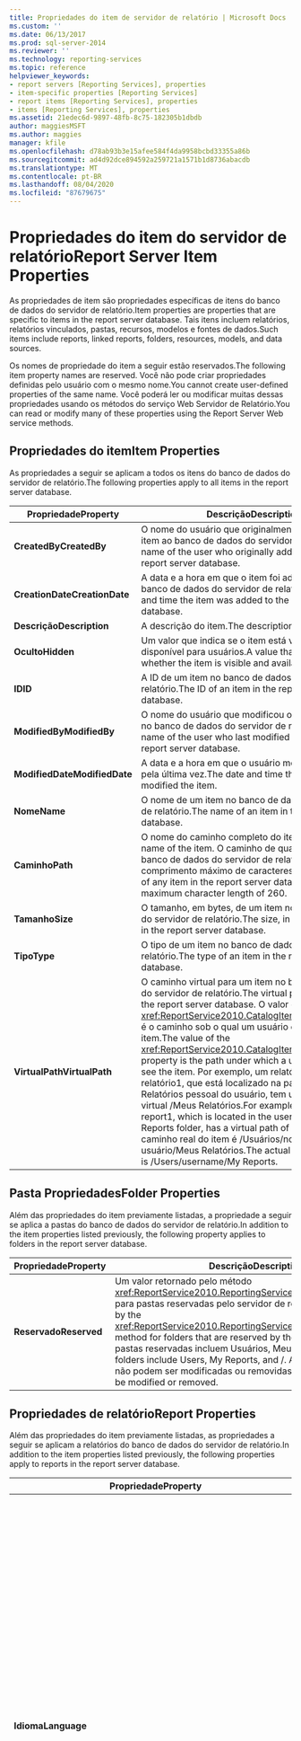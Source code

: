 ```yaml
---
title: Propriedades do item de servidor de relatório | Microsoft Docs
ms.custom: ''
ms.date: 06/13/2017
ms.prod: sql-server-2014
ms.reviewer: ''
ms.technology: reporting-services
ms.topic: reference
helpviewer_keywords:
- report servers [Reporting Services], properties
- item-specific properties [Reporting Services]
- report items [Reporting Services], properties
- items [Reporting Services], properties
ms.assetid: 21edec6d-9897-48fb-8c75-182305b1dbdb
author: maggiesMSFT
ms.author: maggies
manager: kfile
ms.openlocfilehash: d78ab93b3e15afee584f4da9958bcbd33355a86b
ms.sourcegitcommit: ad4d92dce894592a259721a1571b1d8736abacdb
ms.translationtype: MT
ms.contentlocale: pt-BR
ms.lasthandoff: 08/04/2020
ms.locfileid: "87679675"
---
```

# <a name="report-server-item-properties"></a><span data-ttu-id="25fb0-102">Propriedades do item do servidor de relatório</span><span class="sxs-lookup"><span data-stu-id="25fb0-102">Report Server Item Properties</span></span>
  <span data-ttu-id="25fb0-103">As propriedades de item são propriedades específicas de itens do banco de dados do servidor de relatório.</span><span class="sxs-lookup"><span data-stu-id="25fb0-103">Item properties are properties that are specific to items in the report server database.</span></span> <span data-ttu-id="25fb0-104">Tais itens incluem relatórios, relatórios vinculados, pastas, recursos, modelos e fontes de dados.</span><span class="sxs-lookup"><span data-stu-id="25fb0-104">Such items include reports, linked reports, folders, resources, models, and data sources.</span></span>  
  
 <span data-ttu-id="25fb0-105">Os nomes de propriedade do item a seguir estão reservados.</span><span class="sxs-lookup"><span data-stu-id="25fb0-105">The following item property names are reserved.</span></span> <span data-ttu-id="25fb0-106">Você não pode criar propriedades definidas pelo usuário com o mesmo nome.</span><span class="sxs-lookup"><span data-stu-id="25fb0-106">You cannot create user-defined properties of the same name.</span></span> <span data-ttu-id="25fb0-107">Você poderá ler ou modificar muitas dessas propriedades usando os métodos do serviço Web Servidor de Relatório.</span><span class="sxs-lookup"><span data-stu-id="25fb0-107">You can read or modify many of these properties using the Report Server Web service methods.</span></span>  
  
## <a name="item-properties"></a><span data-ttu-id="25fb0-108">Propriedades do item</span><span class="sxs-lookup"><span data-stu-id="25fb0-108">Item Properties</span></span>  
 <span data-ttu-id="25fb0-109">As propriedades a seguir se aplicam a todos os itens do banco de dados do servidor de relatório.</span><span class="sxs-lookup"><span data-stu-id="25fb0-109">The following properties apply to all items in the report server database.</span></span>  
  
|<span data-ttu-id="25fb0-110">Propriedade</span><span class="sxs-lookup"><span data-stu-id="25fb0-110">Property</span></span>|<span data-ttu-id="25fb0-111">Descrição</span><span class="sxs-lookup"><span data-stu-id="25fb0-111">Description</span></span>|  
|--------------|-----------------|  
|<span data-ttu-id="25fb0-112">**CreatedBy**</span><span class="sxs-lookup"><span data-stu-id="25fb0-112">**CreatedBy**</span></span>|<span data-ttu-id="25fb0-113">O nome do usuário que originalmente adicionou o item ao banco de dados do servidor de relatório.</span><span class="sxs-lookup"><span data-stu-id="25fb0-113">The name of the user who originally added the item to the report server database.</span></span>|  
|<span data-ttu-id="25fb0-114">**CreationDate**</span><span class="sxs-lookup"><span data-stu-id="25fb0-114">**CreationDate**</span></span>|<span data-ttu-id="25fb0-115">A data e a hora em que o item foi adicionado ao banco de dados do servidor de relatório.</span><span class="sxs-lookup"><span data-stu-id="25fb0-115">The date and time the item was added to the report server database.</span></span>|  
|<span data-ttu-id="25fb0-116">**Descrição**</span><span class="sxs-lookup"><span data-stu-id="25fb0-116">**Description**</span></span>|<span data-ttu-id="25fb0-117">A descrição do item.</span><span class="sxs-lookup"><span data-stu-id="25fb0-117">The description of the item.</span></span>|  
|<span data-ttu-id="25fb0-118">**Oculto**</span><span class="sxs-lookup"><span data-stu-id="25fb0-118">**Hidden**</span></span>|<span data-ttu-id="25fb0-119">Um valor que indica se o item está visível e disponível para usuários.</span><span class="sxs-lookup"><span data-stu-id="25fb0-119">A value that indicates whether the item is visible and available to users.</span></span>|  
|<span data-ttu-id="25fb0-120">**ID**</span><span class="sxs-lookup"><span data-stu-id="25fb0-120">**ID**</span></span>|<span data-ttu-id="25fb0-121">A ID de um item no banco de dados do servidor de relatório.</span><span class="sxs-lookup"><span data-stu-id="25fb0-121">The ID of an item in the report server database.</span></span>|  
|<span data-ttu-id="25fb0-122">**ModifiedBy**</span><span class="sxs-lookup"><span data-stu-id="25fb0-122">**ModifiedBy**</span></span>|<span data-ttu-id="25fb0-123">O nome do usuário que modificou o item por último no banco de dados do servidor de relatório.</span><span class="sxs-lookup"><span data-stu-id="25fb0-123">The name of the user who last modified the item in the report server database.</span></span>|  
|<span data-ttu-id="25fb0-124">**ModifiedDate**</span><span class="sxs-lookup"><span data-stu-id="25fb0-124">**ModifiedDate**</span></span>|<span data-ttu-id="25fb0-125">A data e a hora em que o usuário modificou o item pela última vez.</span><span class="sxs-lookup"><span data-stu-id="25fb0-125">The date and time the user last modified the item.</span></span>|  
|<span data-ttu-id="25fb0-126">**Nome**</span><span class="sxs-lookup"><span data-stu-id="25fb0-126">**Name**</span></span>|<span data-ttu-id="25fb0-127">O nome de um item no banco de dados do servidor de relatório.</span><span class="sxs-lookup"><span data-stu-id="25fb0-127">The name of an item in the report server database.</span></span>|  
|<span data-ttu-id="25fb0-128">**Caminho**</span><span class="sxs-lookup"><span data-stu-id="25fb0-128">**Path**</span></span>|<span data-ttu-id="25fb0-129">O nome do caminho completo do item.</span><span class="sxs-lookup"><span data-stu-id="25fb0-129">The full path name of the item.</span></span> <span data-ttu-id="25fb0-130">O caminho de qualquer item do banco de dados do servidor de relatório tem um comprimento máximo de caracteres de 260.</span><span class="sxs-lookup"><span data-stu-id="25fb0-130">The path of any item in the report server database has a maximum character length of 260.</span></span>|  
|<span data-ttu-id="25fb0-131">**Tamanho**</span><span class="sxs-lookup"><span data-stu-id="25fb0-131">**Size**</span></span>|<span data-ttu-id="25fb0-132">O tamanho, em bytes, de um item no banco de dados do servidor de relatório.</span><span class="sxs-lookup"><span data-stu-id="25fb0-132">The size, in bytes, of an item in the report server database.</span></span>|  
|<span data-ttu-id="25fb0-133">**Tipo**</span><span class="sxs-lookup"><span data-stu-id="25fb0-133">**Type**</span></span>|<span data-ttu-id="25fb0-134">O tipo de um item no banco de dados do servidor de relatório.</span><span class="sxs-lookup"><span data-stu-id="25fb0-134">The type of an item in the report server database.</span></span>|  
|<span data-ttu-id="25fb0-135">**VirtualPath**</span><span class="sxs-lookup"><span data-stu-id="25fb0-135">**VirtualPath**</span></span>|<span data-ttu-id="25fb0-136">O caminho virtual para um item no banco de dados do servidor de relatório.</span><span class="sxs-lookup"><span data-stu-id="25fb0-136">The virtual path to an item in the report server database.</span></span> <span data-ttu-id="25fb0-137">O valor da propriedade <xref:ReportService2010.CatalogItem.VirtualPath%2A> é o caminho sob o qual um usuário espera ver o item.</span><span class="sxs-lookup"><span data-stu-id="25fb0-137">The value of the <xref:ReportService2010.CatalogItem.VirtualPath%2A> property is the path under which a user expects to see the item.</span></span> <span data-ttu-id="25fb0-138">Por exemplo, um relatório chamado relatório1, que está localizado na pasta Meus Relatórios pessoal do usuário, tem um caminho virtual /Meus Relatórios.</span><span class="sxs-lookup"><span data-stu-id="25fb0-138">For example, a report called report1, which is located in the user's personal My Reports folder, has a virtual path of /My Reports.</span></span> <span data-ttu-id="25fb0-139">O caminho real do item é /Usuários/nome de usuário/Meus Relatórios.</span><span class="sxs-lookup"><span data-stu-id="25fb0-139">The actual path of the item is /Users/username/My Reports.</span></span>|  
  
## <a name="folder-properties"></a><span data-ttu-id="25fb0-140">Pasta Propriedades</span><span class="sxs-lookup"><span data-stu-id="25fb0-140">Folder Properties</span></span>  
 <span data-ttu-id="25fb0-141">Além das propriedades do item previamente listadas, a propriedade a seguir se aplica a pastas do banco de dados do servidor de relatório.</span><span class="sxs-lookup"><span data-stu-id="25fb0-141">In addition to the item properties listed previously, the following property applies to folders in the report server database.</span></span>  
  
|<span data-ttu-id="25fb0-142">Propriedade</span><span class="sxs-lookup"><span data-stu-id="25fb0-142">Property</span></span>|<span data-ttu-id="25fb0-143">Descrição</span><span class="sxs-lookup"><span data-stu-id="25fb0-143">Description</span></span>|  
|--------------|-----------------|  
|<span data-ttu-id="25fb0-144">**Reservado**</span><span class="sxs-lookup"><span data-stu-id="25fb0-144">**Reserved**</span></span>|<span data-ttu-id="25fb0-145">Um valor retornado pelo método <xref:ReportService2010.ReportingService2010.GetProperties%2A> para pastas reservadas pelo servidor de relatório.</span><span class="sxs-lookup"><span data-stu-id="25fb0-145">A value returned by the <xref:ReportService2010.ReportingService2010.GetProperties%2A> method for folders that are reserved by the report server.</span></span> <span data-ttu-id="25fb0-146">As pastas reservadas incluem Usuários, Meus Relatórios e /.</span><span class="sxs-lookup"><span data-stu-id="25fb0-146">Reserved folders include Users, My Reports, and /.</span></span> <span data-ttu-id="25fb0-147">As pastas reservadas não podem ser modificadas ou removidas.</span><span class="sxs-lookup"><span data-stu-id="25fb0-147">Reserved folders cannot be modified or removed.</span></span>|  
  
## <a name="report-properties"></a><span data-ttu-id="25fb0-148">Propriedades de relatório</span><span class="sxs-lookup"><span data-stu-id="25fb0-148">Report Properties</span></span>  
 <span data-ttu-id="25fb0-149">Além das propriedades do item previamente listadas, as propriedades a seguir se aplicam a relatórios do banco de dados do servidor de relatório.</span><span class="sxs-lookup"><span data-stu-id="25fb0-149">In addition to the item properties listed previously, the following properties apply to reports in the report server database.</span></span>  
  
|<span data-ttu-id="25fb0-150">Propriedade</span><span class="sxs-lookup"><span data-stu-id="25fb0-150">Property</span></span>|<span data-ttu-id="25fb0-151">Descrição</span><span class="sxs-lookup"><span data-stu-id="25fb0-151">Description</span></span>|  
|--------------|-----------------|  
|<span data-ttu-id="25fb0-152">**Idioma**</span><span class="sxs-lookup"><span data-stu-id="25fb0-152">**Language**</span></span>|<span data-ttu-id="25fb0-153">O idioma usado em um relatório.</span><span class="sxs-lookup"><span data-stu-id="25fb0-153">The language used in a report.</span></span> <span data-ttu-id="25fb0-154">O valor é um código de idioma definido na especificação RFC1766 do IETF.</span><span class="sxs-lookup"><span data-stu-id="25fb0-154">The value is a language code defined in the Internet Engineering Task Force (IETF) RFC1766 specification.</span></span> <span data-ttu-id="25fb0-155">A primeira parte é uma designação de dois caracteres do idioma básico.</span><span class="sxs-lookup"><span data-stu-id="25fb0-155">The first part is a two-character designation of the basic language.</span></span> <span data-ttu-id="25fb0-156">A segunda parte é separada por um hífen e indica a variação ou o dialeto do idioma.</span><span class="sxs-lookup"><span data-stu-id="25fb0-156">The second part is separated by a hyphen and designates the variation or dialect of the language.</span></span> <span data-ttu-id="25fb0-157">Se um valor não for especificado no elemento `Style` associado ao elemento `Body` na definição de relatório, o valor padrão será o idioma do servidor de relatório.</span><span class="sxs-lookup"><span data-stu-id="25fb0-157">If a value is not specified in the `Style` element associated with the `Body` element in the report definition, the default value is the language of the report server.</span></span>|  
|`ReportProcessingTimeout`|<span data-ttu-id="25fb0-158">O tempo limite, em segundos, para um relatório individual.</span><span class="sxs-lookup"><span data-stu-id="25fb0-158">The time-out, in seconds, for an individual report.</span></span> <span data-ttu-id="25fb0-159">Se esse valor for definido, o servidor de relatórios tentará interromper o processamento de um relatório quando o tempo especificado tiver decorrido.</span><span class="sxs-lookup"><span data-stu-id="25fb0-159">If this value is set, the report server attempts to stop the processing of a report when the specified time has elapsed.</span></span> <span data-ttu-id="25fb0-160">Os valores válidos são de `-1` até `2`,`147`,`483`,`647`.</span><span class="sxs-lookup"><span data-stu-id="25fb0-160">Valid values are `-1` through `2`,`147`,`483`,`647`.</span></span> <span data-ttu-id="25fb0-161">Se o valor for `-1`, o relatório não terá seu limite expirado durante o processamento.</span><span class="sxs-lookup"><span data-stu-id="25fb0-161">If the value is `-1`, the report does not time out during processing.</span></span> <span data-ttu-id="25fb0-162">Se o valor for `null` , o valor da propriedade System `ReportProcessingTimeout` será usado para o tempo limite de processamento do relatório. O valor padrão é `null` .</span><span class="sxs-lookup"><span data-stu-id="25fb0-162">If the value is `null`, the value of the system property `ReportProcessingTimeout` is used for the report processing time-out. The default value is `null`.</span></span> <span data-ttu-id="25fb0-163">Para obter mais informações, consulte [Propriedades de sistema do servidor de relatório](reporting-services-properties-report-server-system-properties.md).</span><span class="sxs-lookup"><span data-stu-id="25fb0-163">For more information, see [Report Server System Properties](reporting-services-properties-report-server-system-properties.md).</span></span>|  
|<span data-ttu-id="25fb0-164">**ExecutionDate**</span><span class="sxs-lookup"><span data-stu-id="25fb0-164">**ExecutionDate**</span></span>|<span data-ttu-id="25fb0-165">A data e hora em que um instantâneo de relatório foi criado pela última vez para um relatório.</span><span class="sxs-lookup"><span data-stu-id="25fb0-165">The date and time at which a report snapshot was last created for a report.</span></span>|  
|<span data-ttu-id="25fb0-166">**CanRunUnattended**</span><span class="sxs-lookup"><span data-stu-id="25fb0-166">**CanRunUnattended**</span></span>|<span data-ttu-id="25fb0-167">Um valor que indica se um relatório pode ser executado em estado autônomo em uma agenda.</span><span class="sxs-lookup"><span data-stu-id="25fb0-167">A value that indicates whether a report can be run unattended on a schedule.</span></span> <span data-ttu-id="25fb0-168">Se essa propriedade for definida como `true`, os valores padrão para parâmetros de relatório serão definidos e as credenciais de fonte de dados serão armazenadas com o relatório, ou a opção de recuperação de credencial será definida como `None`.</span><span class="sxs-lookup"><span data-stu-id="25fb0-168">If this property is set to `true`, default values for report parameters are defined and data source credentials are stored with the report, or credential retrieval option is set to `None`.</span></span> <span data-ttu-id="25fb0-169">Se essa propriedade for definida como `false`, não serão atendidos os pré-requisitos para a execução autônoma de um relatório.</span><span class="sxs-lookup"><span data-stu-id="25fb0-169">If this property is set to `false`, the prerequisites for running a report unattended are not met.</span></span> <span data-ttu-id="25fb0-170">Para obter mais informações, consulte [Configurar a conta de execução autônoma do &#40;Configuration Manager do SSRS&#41;](../../install-windows/configure-the-unattended-execution-account-ssrs-configuration-manager.md).</span><span class="sxs-lookup"><span data-stu-id="25fb0-170">Please see [Configure the Unattended Execution Account &#40;SSRS Configuration Manager&#41;](../../install-windows/configure-the-unattended-execution-account-ssrs-configuration-manager.md) for more information.</span></span>|  
|<span data-ttu-id="25fb0-171">**HasParameterDefaultValues**</span><span class="sxs-lookup"><span data-stu-id="25fb0-171">**HasParameterDefaultValues**</span></span>|<span data-ttu-id="25fb0-172">Um valor que indica se o relatório tem valores padrão válidos definidos para todos os parâmetros de relatório.</span><span class="sxs-lookup"><span data-stu-id="25fb0-172">A value that indicates whether the report has valid default values set for all report parameters.</span></span> <span data-ttu-id="25fb0-173">O valor também será `true` se um relatório não tiver parâmetros de relatório.</span><span class="sxs-lookup"><span data-stu-id="25fb0-173">The value is also `true` if a report does not have report parameters.</span></span> <span data-ttu-id="25fb0-174">Se essa propriedade for definida como `false`, um ou mais parâmetros de relatório não terão um valor padrão válido.</span><span class="sxs-lookup"><span data-stu-id="25fb0-174">If this property set to `false`, one or more report parameters do not have a valid default value.</span></span>|  
|<span data-ttu-id="25fb0-175">**HasDataSourceCredentials**</span><span class="sxs-lookup"><span data-stu-id="25fb0-175">**HasDataSourceCredentials**</span></span>|<span data-ttu-id="25fb0-176">Um valor que indica que a opção de recuperação de credencial definida para todas as fontes de dados associadas ao relatório é `None` ou `Store`.</span><span class="sxs-lookup"><span data-stu-id="25fb0-176">A value that indicates that the credential retrieval option set for all data sources associated with the report is either `None` or `Store`.</span></span> <span data-ttu-id="25fb0-177">Se essa propriedade for definida como `false`, uma opção de recuperação de credencial definida para uma das fontes de dados associadas ao relatório será `Integrated` ou `Prompt`.</span><span class="sxs-lookup"><span data-stu-id="25fb0-177">If this property is set to `false`, a credential retrieval option set for one of the data sources associated with the report is either `Integrated` or `Prompt`.</span></span>|  
|<span data-ttu-id="25fb0-178">**IsSnapshotExecution**</span><span class="sxs-lookup"><span data-stu-id="25fb0-178">**IsSnapshotExecution**</span></span>|<span data-ttu-id="25fb0-179">Um valor que indica se o relatório é um instantâneo.</span><span class="sxs-lookup"><span data-stu-id="25fb0-179">A value that indicates whether the report is a snapshot.</span></span>|  
|<span data-ttu-id="25fb0-180">**HasScheduleReadyDataSources**</span><span class="sxs-lookup"><span data-stu-id="25fb0-180">**HasScheduleReadyDataSources**</span></span>|<span data-ttu-id="25fb0-181">Um valor que indica se as fontes de dados de um relatório são configuradas para dar suporte à execução agendada.</span><span class="sxs-lookup"><span data-stu-id="25fb0-181">A value that indicates whether the data sources of a report are configured to support scheduled execution.</span></span> <span data-ttu-id="25fb0-182">Se essa propriedade for definida como `false`, os usuários não poderão assinar o relatório.</span><span class="sxs-lookup"><span data-stu-id="25fb0-182">If this property is set to `false`, users cannot subscribe to the report.</span></span>|  
  
## <a name="resource-properties"></a><span data-ttu-id="25fb0-183">Propriedades de recurso</span><span class="sxs-lookup"><span data-stu-id="25fb0-183">Resource Properties</span></span>  
 <span data-ttu-id="25fb0-184">Além das propriedades do item previamente listadas, a propriedade a seguir se aplica a recursos do banco de dados do servidor de relatório.</span><span class="sxs-lookup"><span data-stu-id="25fb0-184">In addition to the item properties listed previously, the following property applies to resources in the report server database.</span></span>  
  
|<span data-ttu-id="25fb0-185">Propriedade</span><span class="sxs-lookup"><span data-stu-id="25fb0-185">Property</span></span>|<span data-ttu-id="25fb0-186">Descrição</span><span class="sxs-lookup"><span data-stu-id="25fb0-186">Description</span></span>|  
|--------------|-----------------|  
|<span data-ttu-id="25fb0-187">**MimeType**</span><span class="sxs-lookup"><span data-stu-id="25fb0-187">**MimeType**</span></span>|<span data-ttu-id="25fb0-188">O tipo MIME de um recurso no banco de dados do servidor de relatório.</span><span class="sxs-lookup"><span data-stu-id="25fb0-188">The MIME type of a resource in the report server database.</span></span>|  
  
## <a name="see-also"></a><span data-ttu-id="25fb0-189">Consulte Também</span><span class="sxs-lookup"><span data-stu-id="25fb0-189">See Also</span></span>  
 <span data-ttu-id="25fb0-190">[Criando aplicativos usando o serviço Web e o .NET Framework](building-applications-using-the-web-service-and-the-net-framework.md) </span><span class="sxs-lookup"><span data-stu-id="25fb0-190">[Building Applications Using the Web Service and the .NET Framework](building-applications-using-the-web-service-and-the-net-framework.md) </span></span>  
 <span data-ttu-id="25fb0-191">[Serviço Web Servidor de Relatórios](../report-server-web-service.md) </span><span class="sxs-lookup"><span data-stu-id="25fb0-191">[Report Server Web Service](../report-server-web-service.md) </span></span>  
 [<span data-ttu-id="25fb0-192">Referência técnica &#40;SSRS&#41;</span><span class="sxs-lookup"><span data-stu-id="25fb0-192">Technical Reference &#40;SSRS&#41;</span></span>](../../technical-reference-ssrs.md)  
  
  
